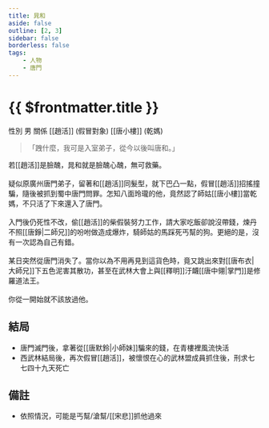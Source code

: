 ```yaml
---
title: 晁和
aside: false
outline: [2, 3]
sidebar: false
borderless: false
tags:
    - 人物
    - 唐門
---
```


# {{ $frontmatter.title }}

<ChTabs position="bottom">
    <ChTab title="晁和">
        <Ch
            src='/images/characters/special208/normal.png' 
            position='right'/>
        <ChName nameZh='晁和' nameEn='Chao He' position='right' />
        <ChTable>
            <ChTr>
                <ChTd isTitle=true>
                    性別
                </ChTd>
                <ChTd>
                    男
                </ChTd>
            </ChTr>
            <ChTr>
                <ChTd isTitle=true position='center'>
                    關係
                </ChTd>
            </ChTr>
            <ChTr>
                <ChTd position='center'>
                    [[趙活]] (假冒對象)
                </ChTd>
            </ChTr>
            <ChTr>
                <ChTd position='center'>  
                    [[唐小樓]] (乾媽)
                </ChTd>
            </ChTr>
        </ChTable>
    </ChTab>
</ChTabs>

> 「跩什麼，我可是入室弟子，從今以後叫唐和。」

若[[趙活]]是臉醜，晁和就是臉醜心醜，無可救藥。
<br><br>
疑似原廣州唐門弟子，留著和[[趙活]]同髮型，就下巴凸一點，假冒[[趙活]]招搖撞騙，隨後被抓到蜀中唐門問罪。怎知八面玲瓏的他，竟然認了師姑[[唐小樓]]當乾媽，不只活了下來還入了唐門。
<br><br>
入門後仍死性不改，偷[[趙活]]的柴假裝努力工作，請大家吃飯卻說沒帶錢，煉丹不照[[唐錚|二師兄]]的吩咐做造成爆炸，騎師姑的馬踩死丐幫的狗。更絕的是，沒有一次認為自己有錯。
<br><br>
某日突然從唐門消失了。當你以為不用再見到這貨色時，竟又跳出來對[[唐布衣|大師兄]]下五色泥害其散功，甚至在武林大會上與[[釋明]]汙衊[[唐中翎|掌門]]是修羅道法王。
<br><br>
你從一開始就不該放過他。

## 結局

-   唐門滅門後，拿著從[[唐默鈴|小師妹]]騙來的錢，在青樓裡風流快活
-   西武林結局後，再次假冒[[趙活]]，被懷恨在心的武林盟成員抓住後，刑求七七四十九天死亡

## 備註

-   依照情況，可能是丐幫/滄幫/[[宋悲]]抓他過來
